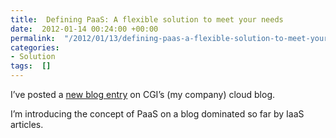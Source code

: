 ```yaml
---
title:  Defining PaaS: A flexible solution to meet your needs
date:  2012-01-14 00:24:00 +00:00
permalink:  "/2012/01/13/defining-paas-a-flexible-solution-to-meet-your-needs/"
categories:
- Solution
tags:  []
---
```

<p>I’ve posted a <a href="http://www.cgi.com/en/blog/cloud/defining-paas">new blog entry</a> on CGI’s (my company) cloud blog.</p>  <p>I’m introducing the concept of PaaS on a blog dominated so far by IaaS articles.</p>